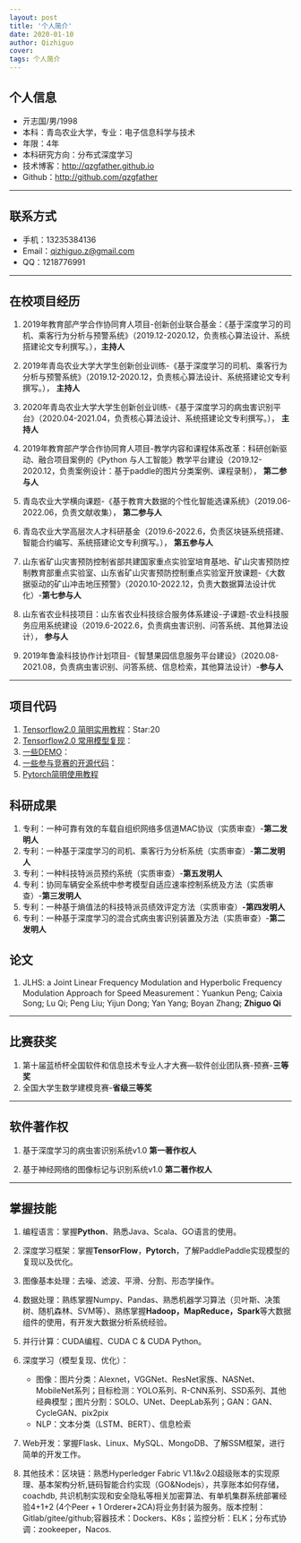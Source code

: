 ```yaml
---
layout: post
title: '个人简介'
date: 2020-01-10
author: Qizhiguo
cover: 
tags: 个人简介
---
```


## 个人信息

 - 亓志国/男/1998 
 - 本科：青岛农业大学，专业：电子信息科学与技术 
 - 年限：4年
 - 本科研究方向：分布式深度学习
 - 技术博客：http://qzgfather.github.io 
 - Github：http://github.com/qzgfather

---
## 联系方式

- 手机：13235384136 
- Email：qizhiguo.z@gmail.com 
- QQ：1218776991

---

## 在校项目经历

1. 2019年教育部产学合作协同育人项目-创新创业联合基金：《基于深度学习的司机、乘客行为分析与预警系统》（2019.12-2020.12，负责核心算法设计、系统搭建论文专利撰写。），**主持人**
2. 2019年青岛农业大学大学生创新创业训练-《基于深度学习的司机、乘客行为分析与预警系统》（2019.12-2020.12，负责核心算法设计、系统搭建论文专利撰写。）， **主持人**
3. 2020年青岛农业大学大学生创新创业训练-《基于深度学习的病虫害识别平台》（2020.04-2021.04，负责核心算法设计、系统搭建论文专利撰写。）， **主持人**
4. 2019年教育部产学合作协同育人项目-教学内容和课程体系改革：科研创新驱动、融合项目案例的《Python 与人工智能》教学平台建设（2019.12-2020.12，负责案例设计：基于paddle的图片分类案例、课程录制）， **第二参与人**
5. 青岛农业大学横向课题-《基于教育大数据的个性化智能选课系统》（2019.06-2022.06，负责文献收集）， **第二参与人**
6. 青岛农业大学高层次人才科研基金（2019.6-2022.6，负责区块链系统搭建、智能合约编写、系统搭建论文专利撰写。）， **第五参与人**
7. 山东省矿山灾害预防控制省部共建国家重点实验室培育基地、矿山灾害预防控制教育部重点实验室、山东省矿山灾害预防控制重点实验室开放课题-《大数据驱动的矿山冲击地压预警》（2020.10-2022.12，负责大数据算法设计优化）-**第七参与人**
8. 山东省农业科技项目：山东省农业科技综合服务体系建设-子课题-农业科技服务应用系统建设（2019.6-2022.6，负责病虫害识别、问答系统、其他算法设计）， **参与人**

9. 2019年鲁渝科技协作计划项目-《智慧果园信息服务平台建设》（2020.08-2021.08，负责病虫害识别、问答系统、信息检索，其他算法设计）-**参与人**

---

## 项目代码

1. [Tensorflow2.0 简明实用教程](https://github.com/Qzgfather/TensorFlow-2.0)：Star:20
2. [Tensorflow2.0 常用模型复现](https://github.com/Qzgfather/TensorFlow2_CNN_Models)：
3. [一些DEMO](https://github.com/Qzgfather/Deep-Learning-Project)：
4. [一些参与竞赛的开源代码](https://github.com/Qzgfather/match)：
5. [Pytorch简明使用教程](https://github.com/Qzgfather/Pytorch_Tutorials)


## 科研成果

1. 专利：一种可靠有效的车载自组织网络多信道MAC协议（实质审查）-**第二发明人**
2. 专利：一种基于深度学习的司机、乘客行为分析系统（实质审查）-**第二发明人**
3. 专利：一种科技特派员预约系统（实质审查）-**第五发明人**
4. 专利：协同车辆安全系统中参考模型自适应速率控制系统及方法（实质审查）-**第三发明人**
5. 专利：一种基于熵值法的科技特派员绩效评定方法（实质审查）**-第四发明人**
6.  专利：一种基于深度学习的混合式病虫害识别装置及方法（实质审查）-**第二发明人**

## 论文

1. JLHS: a Joint Linear Frequency Modulation and Hyperbolic Frequency Modulation Approach for Speed Measurement：Yuankun Peng; Caixia Song; Lu Qi; Peng Liu; Yijun Dong; Yan Yang; Boyan Zhang; **Zhiguo Qi**

---

## 比赛获奖

1. 第十届蓝桥杯全国软件和信息技术专业人才大赛—软件创业团队赛-预赛-**三等奖**
2. 全国大学生数学建模竞赛-**省级三等奖**

---

## 软件著作权

1. 基于深度学习的病虫害识别系统v1.0  **第一著作权人**

2. 基于神经网络的图像标记与识别系统v1.0 **第二著作权人**

---

## 掌握技能

1. 编程语言：掌握**Python**、熟悉Java、Scala、GO语言的使用。

2. 深度学习框架：掌握**TensorFlow**，**Pytorch**，了解PaddlePaddle实现模型的复现以及优化。

3. 图像基本处理：去噪、滤波、平滑、分割、形态学操作。

4. 数据处理：熟练掌握Numpy、Pandas、熟悉机器学习算法（贝叶斯、决策树、随机森林、SVM等）、熟练掌握**Hadoop，MapReduce，Spark**等大数据组件的使用，有开发大数据分析系统经验。

5. 并行计算：CUDA编程、CUDA C & CUDA Python。

6. 深度学习（模型复现、优化）：

   - 图像：图片分类：Alexnet，VGGNet、ResNet家族、NASNet、MobileNet系列；目标检测：YOLO系列、R-CNN系列、SSD系列、其他经典模型；图片分割：SOLO、UNet、DeepLab系列；GAN：GAN、CycleGAN、pix2pix
   - NLP：文本分类（LSTM、BERT）、信息检索
7. Web开发：掌握Flask、Linux、MySQL、MongoDB、了解SSM框架，进行简单的开发工作。
8. 其他技术：区块链：熟悉Hyperledger Fabric V1.1&v2.0超级账本的实现原理、基本架构分析,链码智能合约实现（GO&Nodejs），共享账本如何存储，coachdb, 共识机制实现和安全隐私等相关加密算法、有单机集群系统部署经验4+1+2 (4个Peer + 1 Orderer+2CA)将业务封装为服务。版本控制：Gitlab/gitee/github;容器技术：Dockers、K8s；监控分析：ELK；分布式协调：zookeeper，Nacos.





